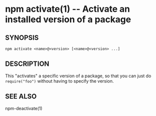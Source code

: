 npm activate(1) -- Activate an installed version of a package
=============================================================

## SYNOPSIS

    npm activate <name>@<version> [<name>@<version> ...]

## DESCRIPTION

This "activates" a specific version of a package, so that you can just do
`require("foo")` without having to specify the version.

## SEE ALSO

npm-deactivate(1)
